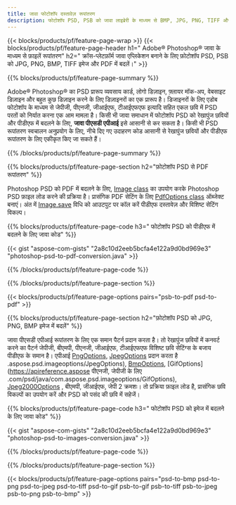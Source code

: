 ```yaml
---
title: जावा फोटोशॉप दस्तावेज़ रूपांतरण
description: फोटोशॉप PSD, PSB को जावा लाइब्रेरी के माध्यम से BMP, JPG, PNG, TIFF और PDF सहित छवियों में बदलें।
---
```


{{< blocks/products/pf/feature-page-wrap >}}
{{< blocks/products/pf/feature-page-header h1=" Adobe® Photoshop® जावा के माध्यम से फ़ाइलें रूपांतरण" h2=" क्रॉस-प्लेटफ़ॉर्म जावा एप्लिकेशन बनाने के लिए फ़ोटोशॉप PSD, PSB को JPG, PNG, BMP, TIFF इमेज और PDF में बदलें।" >}}

{{% blocks/products/pf/feature-page-summary %}}

Adobe® Photoshop® का PSD प्रारूप व्यवसाय कार्ड, लोगो डिज़ाइन, फ़्लायर मॉक-अप, वेबसाइट डिज़ाइन और बहुत कुछ डिज़ाइन करने के लिए डिज़ाइनरों का एक प्रारूप है। डिजाइनरों के लिए एडोब फोटोशॉप के माध्यम से जेपीजी, पीएनजी, जीआईएफ, टीआईएफएफ इत्यादि सहित एकल छवि में PSD परतों को निर्यात करना एक आम मामला है। किसी भी जावा समाधान में फोटोशॉप PSD को रेखापुंज छवियों और पीडीएफ में बदलने के लिए, **जावा पीएसडी एपीआई** इसे आसानी से कर सकता है। किसी भी PSD रूपांतरण स्वचालन अनुप्रयोग के लिए, नीचे दिए गए उदाहरण कोड आसानी से रेखापुंज छवियों और पीडीएफ रूपांतरण के लिए एकीकृत किए जा सकते हैं।

{{% /blocks/products/pf/feature-page-summary  %}}

{{% blocks/products/pf/feature-page-section  h2="फ़ोटोशॉप PSD से PDF रूपांतरण" %}}

Photoshop PSD को PDF में बदलने के लिए, [Image class](https://apireference.aspose.com/psd/java/com.aspose.psd/Image) का उपयोग करके Photoshop PSD फ़ाइल लोड करने की प्रक्रिया है। प्रासंगिक PDF सेटिंग के लिए [PdfOptions class](https://apireference.aspose.com/psd/java/com.aspose.psd.imageoptions/PdfOptions) ऑब्जेक्ट बनाएं। अंत में [Image.save](https://apireference.aspose.com/psd/java/com.aspose.psd/Image#save-java.lang.String-com.aspose.psd.ImageOptionsBase-) विधि को आउटपुट पर कॉल करें पीडीएफ दस्तावेज़ और विशिष्ट सेटिंग विकल्प।

{{% blocks/products/pf/feature-page-code h3=" फोटोशॉप PSD को पीडीएफ में बदलने के लिए जावा कोड" %}}

{{< gist "aspose-com-gists" "2a8c10d2eeb5bcfa4e122a9d0bd969e3" "photoshop-psd-to-pdf-conversion.java" >}}

{{% /blocks/products/pf/feature-page-code  %}}

{{% /blocks/products/pf/feature-page-section %}}

{{< blocks/products/pf/feature-page-options pairs="psb-to-pdf psd-to-pdf" >}}

{{% blocks/products/pf/feature-page-section  h2="फ़ोटोशॉप PSD को JPG, PNG, BMP इमेज में बदलें" %}}

जावा पीएसडी एपीआई रूपांतरण के लिए एक समान पैटर्न प्रदान करता है। तो रेखापुंज छवियों में कनवर्ट करने का पैटर्न जेपीजी, बीएमपी, पीएनजी, जीआईएफ, टीआईएफएफ विशिष्ट छवि सेटिंग्स के बजाय पीडीएफ के समान है। एपीआई [PngOptions](https://apireference.aspose.com/psd/java/com.aspose.psd.imageoptions/PngOptions), [JpegOptions](https://apireference.aspose.com/psd/java/com) प्रदान करता है .aspose.psd.imageoptions/JpegOptions), [BmpOptions](https://apireference.aspose.com/psd/java/com.aspose.psd.imageoptions/BmpOptions), [GifOptions](https://apireference.aspose पीएनजी, जेपीजी के लिए .com/psd/java/com.aspose.psd.imageoptions/GifOptions), [Jpeg2000Options](https://apireference.aspose.com/psd/java/com.aspose.psd.imageoptions/Jpeg2000Options) , बीएमपी, जीआईएफ, जेपी 2 क्रमशः। तो प्रक्रिया फ़ाइल लोड है, प्रासंगिक छवि विकल्पों का उपयोग करें और PSD को पसंद की छवि में सहेजें।

{{% blocks/products/pf/feature-page-code h3=" फोटोशॉप PSD को इमेज में बदलने के लिए जावा कोड" %}}

{{< gist "aspose-com-gists" "2a8c10d2eeb5bcfa4e122a9d0bd969e3" "photoshop-psd-to-images-conversion.java" >}}

{{% /blocks/products/pf/feature-page-code  %}}

{{% /blocks/products/pf/feature-page-section %}}

{{< blocks/products/pf/feature-page-options pairs="psd-to-bmp psd-to-png psd-to-jpeg psd-to-tiff psd-to-gif psb-to-gif psb-to-tiff psb-to-jpeg psb-to-png psb-to-bmp" >}}
